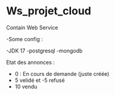 # Ws_projet_cloud
Contain Web Service 

-Some config : 

  -JDK 17
  -postgresql
  -mongodb


<div>
  <a>Etat des annonces : </a>
  <ul>
    <li> 0 : En cours de demande (juste créée)</li>
    <li>5 velidé et -5 refusé</li>
    <li>10 vendu</li>
  </ul>
</div>
